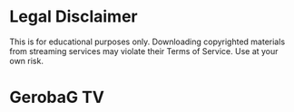 # Legal Disclaimer

This is for educational purposes only. Downloading copyrighted materials from streaming services may violate their Terms of Service. Use at your own risk.

# GerobaG TV
